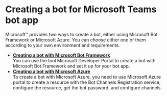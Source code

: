 # Creating a bot for Microsoft Teams bot app

Microsoft™ provides two ways to create a bot, either using Microsoft Bot Framework or Microsoft Azure. You can choose either one of them according to your own environment and requirements.

- **[Creating a bot with Microsoft Bot Framework](chat_prerequisite_teams_create_bot_framework.md)**  
You can use the tool Microsoft Developer Portal to create a bot with Microsoft Bot Framework and set it up for your bot app.
- **[Creating a bot with Microsoft Azure](chat_prerequisite_teams_create_bot_azure.md)**  
To create a bot with Microsoft Azure, you need to use Microsoft Azure portal to create a resource with the Bot Channels Registration service, configure the resource, get the bot password, and configure channels.

